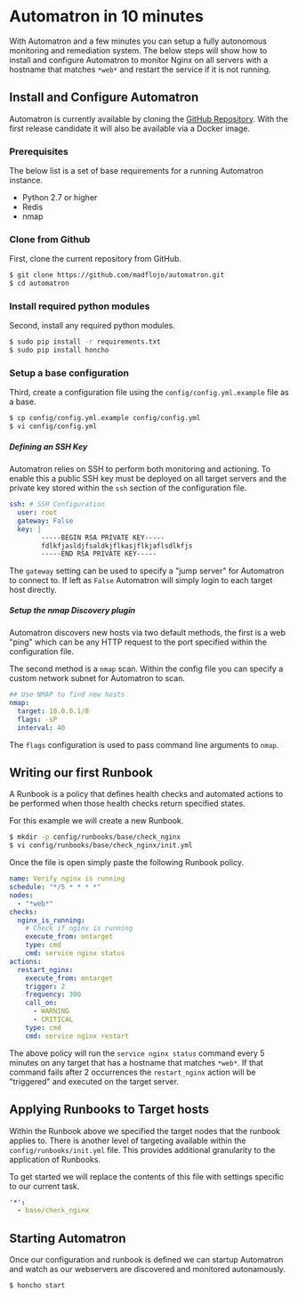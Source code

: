 # Automatron in 10 minutes

With Automatron and a few minutes you can setup a fully autonomous monitoring and remediation system. The below steps will show how to install and configure Automatron to monitor Nginx on all servers with a hostname that matches `*web*` and restart the service if it is not running.

## Install and Configure Automatron

Automatron is currently available by cloning the [GitHub Repository](https://github.com/madflojo/automatron/). With the first release candidate it will also be available via a Docker image.

### Prerequisites

The below list is a set of base requirements for a running Automatron instance.

  * Python 2.7 or higher
  * Redis
  * nmap

### Clone from Github

First, clone the current repository from GitHub.

```sh
$ git clone https://github.com/madflojo/automatron.git
$ cd automatron
```

### Install required python modules

Second, install any required python modules.

```sh
$ sudo pip install -r requirements.txt
$ sudo pip install honcho
```

### Setup a base configuration

Third, create a configuration file using the `config/config.yml.example` file as a base.

```sh
$ cp config/config.yml.example config/config.yml
$ vi config/config.yml
```

##### Defining an SSH Key

Automatron relies on SSH to perform both monitoring and actioning. To enable this a public SSH key must be deployed on all target servers and the private key stored within the `ssh` section of the configuration file.

```yaml
ssh: # SSH Configuration
  user: root
  gateway: False
  key: |
        -----BEGIN RSA PRIVATE KEY-----
        fdlkfjasldjfsaldkjflkasjflkjaflsdlkfjs
        -----END RSA PRIVATE KEY-----
```

The `gateway` setting can be used to specify a "jump server" for Automatron to connect to. If left as `False` Automatron will simply login to each target host directly.

##### Setup the nmap Discovery plugin

Automatron discovers new hosts via two default methods, the first is a web "ping" which can be any HTTP request to the port specified within the configuration file.

The second method is a `nmap` scan. Within the config file you can specify a custom network subnet for Automatron to scan.

```yaml
## Use NMAP to find new hosts
nmap:
  target: 10.0.0.1/8
  flags: -sP
  interval: 40
```

The `flags` configuration is used to pass command line arguments to `nmap`.

## Writing our first Runbook

A Runbook is a policy that defines health checks and automated actions to be performed when those health checks return specified states.

For this example we will create a new Runbook.

```sh
$ mkdir -p config/runbooks/base/check_nginx
$ vi config/runbooks/base/check_nginx/init.yml
```

Once the file is open simply paste the following Runbook policy.

```yaml
name: Verify nginx is running
schedule: "*/5 * * * *"
nodes:
  - "*web*"
checks:
  nginx_is_running:
    # Check if nginx is running
    execute_from: ontarget
    type: cmd
    cmd: service nginx status
actions:
  restart_nginx:
    execute_from: ontarget
    trigger: 2
    frequency: 300
    call_on:
      - WARNING
      - CRITICAL
    type: cmd
    cmd: service nginx restart
```

The above policy will run the `service nginx status` command every 5 minutes on any target that has a hostname that matches `*web*`. If that command fails after 2 occurrences the `restart_nginx` action will be "triggered" and executed on the target server.

## Applying Runbooks to Target hosts

Within the Runbook above we specified the target nodes that the runbook applies to. There is another level of targeting available within the `config/runbooks/init.yml` file. This provides additional granularity to the application of Runbooks.

To get started we will replace the contents of this file with settings specific to our current task.

```yaml
'*':
  - base/check_nginx
```

## Starting Automatron

Once our configuration and runbook is defined we can startup Automatron and watch as our webservers are discovered and monitored autonamously.

```sh
$ honcho start
```
